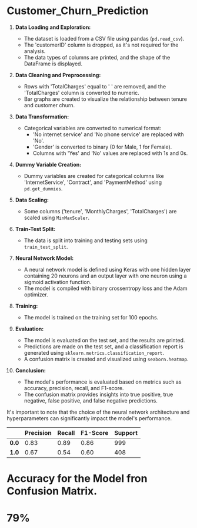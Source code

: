 # Customer_Churn_Prediction 

1. **Data Loading and Exploration:**
   - The dataset is loaded from a CSV file using pandas (`pd.read_csv`).
   - The 'customerID' column is dropped, as it's not required for the analysis.
   - The data types of columns are printed, and the shape of the DataFrame is displayed.

2. **Data Cleaning and Preprocessing:**
   - Rows with 'TotalCharges' equal to ' ' are removed, and the 'TotalCharges' column is converted to numeric.
   - Bar graphs are created to visualize the relationship between tenure and customer churn.

3. **Data Transformation:**
   - Categorical variables are converted to numerical format:
     - 'No internet service' and 'No phone service' are replaced with 'No'.
     - 'Gender' is converted to binary (0 for Male, 1 for Female).
     - Columns with 'Yes' and 'No' values are replaced with 1s and 0s.

4. **Dummy Variable Creation:**
   - Dummy variables are created for categorical columns like 'InternetService', 'Contract', and 'PaymentMethod' using `pd.get_dummies`.

5. **Data Scaling:**
   - Some columns ('tenure', 'MonthlyCharges', 'TotalCharges') are scaled using `MinMaxScaler`.

6. **Train-Test Split:**
   - The data is split into training and testing sets using `train_test_split`.

7. **Neural Network Model:**
   - A neural network model is defined using Keras with one hidden layer containing 20 neurons and an output layer with one neuron using a sigmoid activation function.
   - The model is compiled with binary crossentropy loss and the Adam optimizer.

8. **Training:**
   - The model is trained on the training set for 100 epochs.

9. **Evaluation:**
   - The model is evaluated on the test set, and the results are printed.
   - Predictions are made on the test set, and a classification report is generated using `sklearn.metrics.classification_report`.
   - A confusion matrix is created and visualized using `seaborn.heatmap`.

10. **Conclusion:**
    - The model's performance is evaluated based on metrics such as accuracy, precision, recall, and F1-score.
    - The confusion matrix provides insights into true positive, true negative, false positive, and false negative predictions.

It's important to note that the choice of the neural network architecture and hyperparameters can significantly impact the model's performance.

|           | Precision | Recall | F1-Score | Support |
|-----------|-----------|--------|----------|---------|
| **0.0**   | 0.83      | 0.89   | 0.86     | 999     |
| **1.0**   | 0.67      | 0.54   | 0.60     | 408     |

# Accuracy for the Model fron Confusion Matrix.
# 79%

